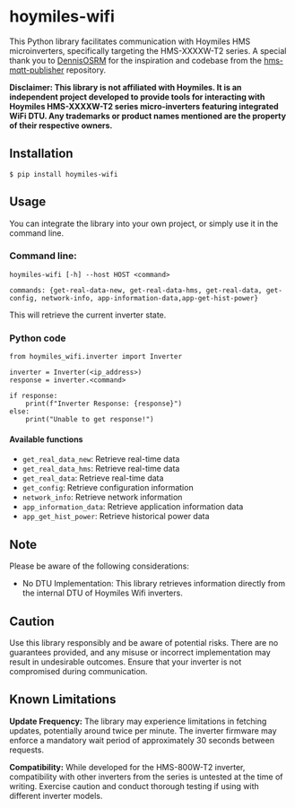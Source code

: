 # hoymiles-wifi


This Python library facilitates communication with Hoymiles HMS microinverters, specifically targeting the HMS-XXXXW-T2 series. A special thank you to [DennisOSRM](https://github.com/DennisOSRM) for the inspiration and codebase from the [hms-mqtt-publisher](https://github.com/DennisOSRM/hms-mqtt-publisher) repository.

**Disclaimer: This library is not affiliated with Hoymiles. It is an independent project developed to provide tools for interacting with Hoymiles HMS-XXXXW-T2 series micro-inverters featuring integrated WiFi DTU. Any trademarks or product names mentioned are the property of their respective owners.**


## Installation

```
$ pip install hoymiles-wifi
```

## Usage

You can integrate the library into your own project, or simply use it in the command line.

### Command line:

```
hoymiles-wifi [-h] --host HOST <command>

commands: {get-real-data-new, get-real-data-hms, get-real-data, get-config, network-info, app-information-data,app-get-hist-power}
```

This will retrieve the current inverter state.

### Python code

```
from hoymiles_wifi.inverter import Inverter

inverter = Inverter(<ip_address>)
response = inverter.<command>

if response:
    print(f"Inverter Response: {response}")
else:
    print("Unable to get response!")
```

#### Available functions
- `get_real_data_new`: Retrieve real-time data
- `get_real_data_hms`: Retrieve real-time data
- `get_real_data`: Retrieve real-time data
- `get_config`: Retrieve configuration information
- `network_info`: Retrieve network information
- `app_information_data`: Retrieve application information data
- `app_get_hist_power`: Retrieve historical power data


## Note

Please be aware of the following considerations:

 - No DTU Implementation: This library
   retrieves information directly from the internal DTU of Hoymiles Wifi
   inverters.

## Caution

Use this library responsibly and be aware of potential risks. There are no guarantees provided, and any misuse or incorrect implementation may result in undesirable outcomes. Ensure that your inverter is not compromised during communication.

  
## Known Limitations

**Update Frequency:** The library may experience limitations in fetching updates, potentially around twice per minute. The inverter firmware may enforce a mandatory wait period of approximately 30 seconds between requests.

**Compatibility:** While developed for the HMS-800W-T2 inverter, compatibility with other inverters from the series is untested at the time of writing. Exercise caution and conduct thorough testing if using with different inverter models.
